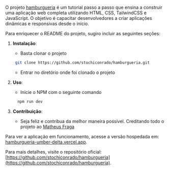 O projeto [hamburgueria](https://github.com/stochiconrado/hamburgueria) é um tutorial passo a passo que ensina a construir uma aplicação web completa utilizando HTML, CSS, TailwindCSS e JavaScript. O objetivo é capacitar desenvolvedores a criar aplicações dinâmicas e responsivas desde o início.

Para enriquecer o README do projeto, sugiro incluir as seguintes seções:

1. **Instalação**:
    - Basta clonar o projeto 
     ``` bash
      git clone https://github.com/stochiconrado/hamburgueria.git
    ```
    - Entrar no diretório onde foi clonado o projeto

2. **Uso**:
   - Inicie o NPM com o seguinte comando
    ```bash
      npm run dev
    ```

3. **Contribuição**:
   - Seja feliz e contribua da melhor maneira possível. Creditando todo o projeto ao [Matheus Fraga](https://github.com/devfraga)

Para ver a aplicação em funcionamento, acesse a versão hospedada em: [hamburgueria-umber-delta.vercel.app](https://hamburgueria-umber-delta.vercel.app).

Para mais detalhes, visite o repositório oficial: [https://github.com/stochiconrado/hamburgueria](https://github.com/stochiconrado/hamburgueria). 
